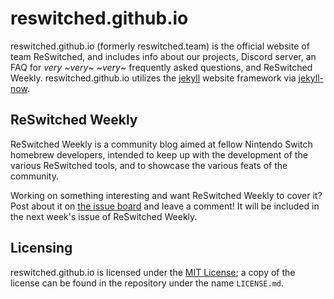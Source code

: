 # reswitched.github.io

reswitched.github.io (formerly reswitched.team) is the official website of team ReSwitched, and includes info about our projects, Discord server, an FAQ for *very* ~*very*~ ~*very*~ frequently asked questions, and ReSwitched Weekly. reswitched.github.io utilizes the [jekyll](https://github.com/jekyll/jekyll) website framework via [jekyll-now](https://github.com/barryclark/jekyll-now).

## ReSwitched Weekly

ReSwitched Weekly is a community blog aimed at fellow Nintendo Switch homebrew developers, intended to keep up with the development of the various ReSwitched tools, and to showcase the various feats of the community.

Working on something interesting and want ReSwitched Weekly to cover it? Post about it on [the issue board](https://github.com/reswitched/reswitched.github.io/issues) and leave a comment! It will be included in the next week's issue of ReSwitched Weekly.

## Licensing
reswitched.github.io is licensed under the [MIT License](https://opensource.org/licenses/MIT); a copy of the license can be found in the repository under the name `LICENSE.md`.
